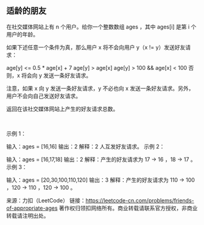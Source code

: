 ## 适龄的朋友
在社交媒体网站上有 n 个用户。给你一个整数数组 ages ，其中 ages[i] 是第 i 个用户的年龄。

如果下述任意一个条件为真，那么用户 x 将不会向用户 y（x != y）发送好友请求：

age[y] <= 0.5 * age[x] + 7
age[y] > age[x]
age[y] > 100 && age[x] < 100
否则，x 将会向 y 发送一条好友请求。

注意，如果 x 向 y 发送一条好友请求，y 不必也向 x 发送一条好友请求。另外，用户不会向自己发送好友请求。

返回在该社交媒体网站上产生的好友请求总数。

 

示例 1：

输入：ages = [16,16]
输出：2
解释：2 人互发好友请求。
示例 2：

输入：ages = [16,17,18]
输出：2
解释：产生的好友请求为 17 -> 16 ，18 -> 17 。
示例 3：

输入：ages = [20,30,100,110,120]
输出：3
解释：产生的好友请求为 110 -> 100 ，120 -> 110 ，120 -> 100 。

来源：力扣（LeetCode）
链接：https://leetcode-cn.com/problems/friends-of-appropriate-ages
著作权归领扣网络所有。商业转载请联系官方授权，非商业转载请注明出处。
```go
```
